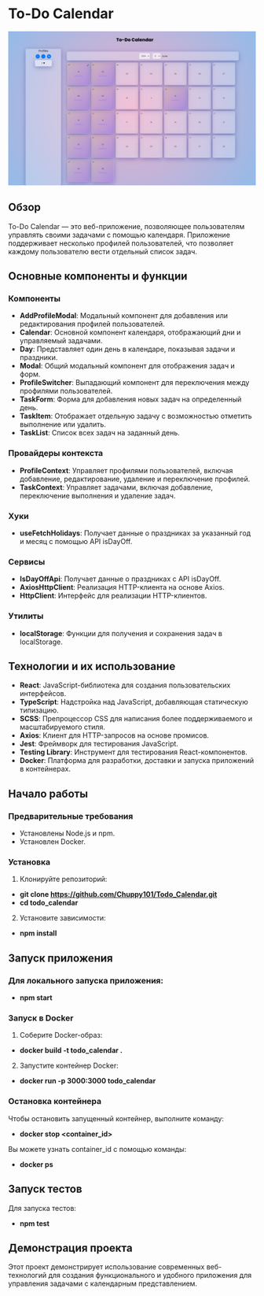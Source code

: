 # To-Do Calendar

![Главная страница проекта](public/Calendar.png)

## Обзор

To-Do Calendar — это веб-приложение, позволяющее пользователям управлять своими задачами с помощью календаря. Приложение поддерживает несколько профилей пользователей, что позволяет каждому пользователю вести отдельный список задач.

## Основные компоненты и функции

### Компоненты

- **AddProfileModal**: Модальный компонент для добавления или редактирования профилей пользователей.
- **Calendar**: Основной компонент календаря, отображающий дни и управляемый задачами.
- **Day**: Представляет один день в календаре, показывая задачи и праздники.
- **Modal**: Общий модальный компонент для отображения задач и форм.
- **ProfileSwitcher**: Выпадающий компонент для переключения между профилями пользователей.
- **TaskForm**: Форма для добавления новых задач на определенный день.
- **TaskItem**: Отображает отдельную задачу с возможностью отметить выполнение или удалить.
- **TaskList**: Список всех задач на заданный день.

### Провайдеры контекста

- **ProfileContext**: Управляет профилями пользователей, включая добавление, редактирование, удаление и переключение профилей.
- **TaskContext**: Управляет задачами, включая добавление, переключение выполнения и удаление задач.

### Хуки

- **useFetchHolidays**: Получает данные о праздниках за указанный год и месяц с помощью API isDayOff.

### Сервисы

- **IsDayOffApi**: Получает данные о праздниках с API isDayOff.
- **AxiosHttpClient**: Реализация HTTP-клиента на основе Axios.
- **HttpClient**: Интерфейс для реализации HTTP-клиентов.

### Утилиты

- **localStorage**: Функции для получения и сохранения задач в localStorage.

## Технологии и их использование

- **React**: JavaScript-библиотека для создания пользовательских интерфейсов.
- **TypeScript**: Надстройка над JavaScript, добавляющая статическую типизацию.
- **SCSS**: Препроцессор CSS для написания более поддерживаемого и масштабируемого стиля.
- **Axios**: Клиент для HTTP-запросов на основе промисов.
- **Jest**: Фреймворк для тестирования JavaScript.
- **Testing Library**: Инструмент для тестирования React-компонентов.
- **Docker**: Платформа для разработки, доставки и запуска приложений в контейнерах.

## Начало работы

### Предварительные требования

- Установлены Node.js и npm.
- Установлен Docker.

### Установка

1. Клонируйте репозиторий:

- **git clone https://github.com/Chuppy101/Todo_Calendar.git**
- **cd todo_calendar**

2. Установите зависимости:

- **npm install**

## Запуск приложения

### Для локального запуска приложения:

- **npm start**

### Запуск в Docker

1. Соберите Docker-образ:

- **docker build -t todo_calendar .**

2. Запустите контейнер Docker:

- **docker run -p 3000:3000 todo_calendar**

### Остановка контейнера

Чтобы остановить запущенный контейнер, выполните команду:

- **docker stop <container_id>**

Вы можете узнать container_id с помощью команды:

- **docker ps**

## Запуск тестов

Для запуска тестов:

- **npm test**

## Демонстрация проекта

Этот проект демонстрирует использование современных веб-технологий для создания функционального и удобного приложения для управления задачами с календарным представлением.
